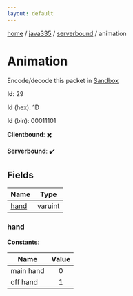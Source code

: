 ```yaml
---
layout: default
---
```


[home](/)  /  [java335](/protocol/java335)  /  [serverbound](/protocol/java335/serverbound)  /  animation

# Animation

Encode/decode this packet in [Sandbox](../../../sandbox/java335#serverbound.animation)

**Id**: 29

**Id** (hex): 1D

**Id** (bin): 00011101

**Clientbound**: ✖️

**Serverbound**: ✔️

## Fields

Name | Type
---|---
[hand](#hand) | varuint

### hand

**Constants**:

Name | Value
---|:---:
main hand | 0
off hand | 1
